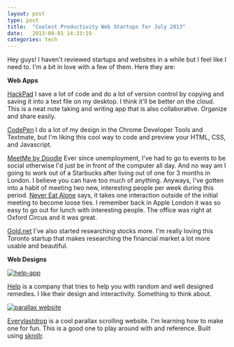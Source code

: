 ```yaml
---
layout: post
type: post
title:  "Coolest Productivity Web Startups for July 2013"
date:   2013-08-01 14:33:19
categories: tech
---
```


Hey guys! I haven't reviewed startups and websites in a while but I feel like I need to. I'm a bit in love with a few of them. Here they are:

<strong>Web Apps</strong>

<a href="https://hackpad.com/" target="_blank">HackPad</a>
I save a lot of code and do a lot of version control by copying and saving it into a text file on my desktop. I think it'll be better on the cloud. This is a neat note taking and writing app that is also collaborative. Organize and share easily. 

<a href="http://codepen.io/" target="_blank">CodePen</a>
I do a lot of my design in the Chrome Developer Tools and Textmate, but I'm liking this cool way to code and preview your HTML, CSS, and Javascript.

<a href="http://doodle.com/taigeair" target="_blank">MeetMe by Doodle</a>
Ever since unemployment, I've had to go to events to be social otherwise I'd just be in front of the computer all day. And no way am I going to work out of a Starbucks after living out of one for 3 months in London. I believe you can have too much of anything. Anyways, I've gotten into a habit of meeting two new, interesting people per week during this period. <a href="http://www.amazon.com/gp/product/B000FCJZ4K/ref=as_li_ss_tl?ie=UTF8&camp=1789&creative=390957&creativeASIN=B000FCJZ4K&linkCode=as2&tag=torontot-20" target="_blank">Never Eat Alone</a> says, it takes one interaction outside of the initial meeting to become loose ties. I remember back in Apple London it was so easy to go out for lunch with interesting people. The office was right at Oxford Circus and it was great.

<a href="https://gold.net/" target="_blank">Gold.net</a>
I've also started researching stocks more. I'm really loving this Toronto startup that makes researching the financial market a lot more usable and beautiful.

<strong>Web Designs</strong>

<a href="http://www.helpineedhelp.com/"><img src="{{site.url}}/assets/posts/help-app.jpg" alt="help-app"></a>

<a href="http://www.helpineedhelp.com/" target="_blank">Help</a> is a company that tries to help you with random and well designed remedies. I like their design and interactivity. Something to think about.

<a href="http://everylastdrop.co.uk/"><img src="{{site.url}}/assets/posts/parallax-website1.jpg" alt="parallax website" ></a>

<a href="http://everylastdrop.co.uk/" target="_blank">Everylastdrop</a> is a cool parallax scrolling website. I'm learning how to make one for fun. This is a good one to play around with and reference. Built using <a href="https://github.com/Prinzhorn/skrollr" target="_blank">skrollr</a>.